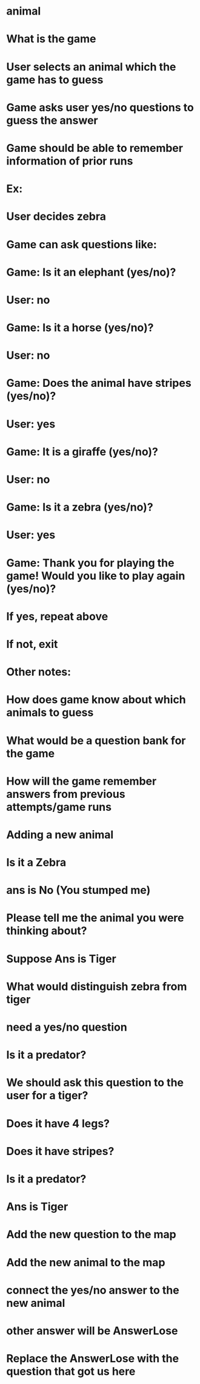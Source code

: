# animal

# What is the game
# User selects an animal which the game has to guess
# Game asks user yes/no questions to guess the answer
# Game should be able to remember information of prior runs
# Ex:
# User decides zebra
# Game can ask questions like:
# Game: Is it an elephant (yes/no)?
# User: no
# Game: Is it a horse (yes/no)?
# User: no
# Game: Does the animal have stripes (yes/no)?
# User: yes
# Game: It is a giraffe (yes/no)?
# User: no
# Game: Is it a zebra (yes/no)?
# User: yes
# Game: Thank you for playing the game! Would you like to play again (yes/no)?
# If yes, repeat above
# If not, exit
# Other notes:
# How does game know about which animals to guess
# What would be a question bank for the game
# How will the game remember answers from previous attempts/game runs

# Adding a new animal
# Is it a Zebra
# ans is No (You stumped me)
# Please tell me the animal you were thinking about?
# Suppose Ans is Tiger
# What would distinguish zebra from tiger
# need a yes/no question
# Is it a predator?
# We should ask this question to the user for a tiger?
# Does it have 4 legs?
# Does it have stripes?
# Is it a predator?
# Ans is Tiger

# Add the new question to the map
# Add the new animal to the map
# connect the yes/no answer to the new animal
# other answer will be AnswerLose
# Replace the AnswerLose with the question that got us here